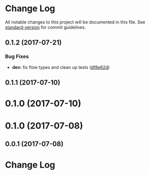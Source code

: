 # Change Log

All notable changes to this project will be documented in this file.
See [standard-version](https://github.com/conventional-changelog/standard-version) for commit guidelines.

<a name="0.1.2"></a>
## 0.1.2 (2017-07-21)


### Bug Fixes

* **dev:** fix flow types and clean up tests ([df8e82d](https://github.com/bottlerockets/bottlerockets/commit/df8e82d))




<a name="0.1.1"></a>
## 0.1.1 (2017-07-10)



<a name="0.1.0"></a>
# 0.1.0 (2017-07-10)




<a name="0.1.0"></a>
# 0.1.0 (2017-07-08)




<a name="0.0.1"></a>
## 0.0.1 (2017-07-08)




# Change Log
